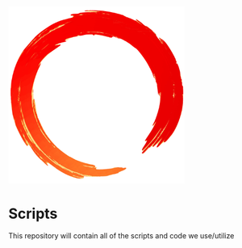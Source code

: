 <img src="./assets/ring.png" width="350">

# Scripts

This repository will contain all of the scripts and code we use/utilize
